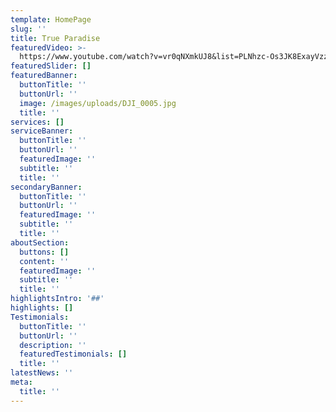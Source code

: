 ```yaml
---
template: HomePage
slug: ''
title: True Paradise
featuredVideo: >-
  https://www.youtube.com/watch?v=vr0qNXmkUJ8&list=PLNhzc-Os3JK8ExayVzzoHVvP2c0-4_oqt
featuredSlider: []
featuredBanner:
  buttonTitle: ''
  buttonUrl: ''
  image: /images/uploads/DJI_0005.jpg
  title: ''
services: []
serviceBanner:
  buttonTitle: ''
  buttonUrl: ''
  featuredImage: ''
  subtitle: ''
  title: ''
secondaryBanner:
  buttonTitle: ''
  buttonUrl: ''
  featuredImage: ''
  subtitle: ''
  title: ''
aboutSection:
  buttons: []
  content: ''
  featuredImage: ''
  subtitle: ''
  title: ''
highlightsIntro: '##'
highlights: []
Testimonials:
  buttonTitle: ''
  buttonUrl: ''
  description: ''
  featuredTestimonials: []
  title: ''
latestNews: ''
meta:
  title: ''
---
```


